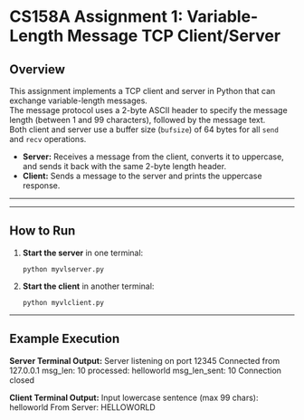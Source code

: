 # CS158A Assignment 1: Variable-Length Message TCP Client/Server

## Overview

This assignment implements a TCP client and server in Python that can exchange variable-length messages.  
The message protocol uses a 2-byte ASCII header to specify the message length (between 1 and 99 characters), followed by the message text.  
Both client and server use a buffer size (`bufsize`) of 64 bytes for all `send` and `recv` operations.

- **Server:** Receives a message from the client, converts it to uppercase, and sends it back with the same 2-byte length header.
- **Client:** Sends a message to the server and prints the uppercase response.

---

---

## How to Run

1. **Start the server** in one terminal:

    ```
    python myvlserver.py
    ```

2. **Start the client** in another terminal:

    ```
    python myvlclient.py
    ```

---

## Example Execution

**Server Terminal Output:**
Server listening on port 12345
Connected from 127.0.0.1
msg_len: 10
processed: helloworld
msg_len_sent: 10
Connection closed


**Client Terminal Output:**
Input lowercase sentence (max 99 chars): helloworld
From Server: HELLOWORLD
